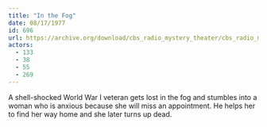 ```yaml
---
title: "In the Fog"
date: 08/17/1977
id: 696
url: https://archive.org/download/cbs_radio_mystery_theater/cbs_radio_mystery_theater-0651-0700.zip/cbs_radio_mystery_theater-0651-0700%2Fcbsrmt_0696_in_the_fog.mp3
actors:
  - 133
  - 38
  - 55
  - 269
---
```

A shell-shocked World War I veteran gets lost in the fog and stumbles into a woman who is anxious because she will miss an appointment. He helps her to find her way home and she later turns up dead.
